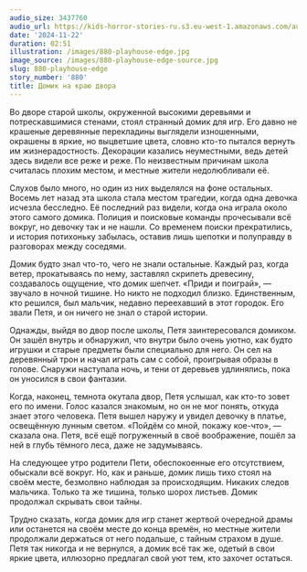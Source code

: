 ```yaml
---
audio_size: 3437760
audio_url: https://kids-horror-stories-ru.s3.eu-west-1.amazonaws.com/audio/880-playhouse-edge.mp3
date: '2024-11-22'
duration: 02:51
illustration: /images/880-playhouse-edge.jpg
image_source: /images/880-playhouse-edge-source.jpg
slug: 880-playhouse-edge
story_number: '880'
title: Домик на краю двора
---
```


Во дворе старой школы, окруженной высокими деревьями и потрескавшимися стенами, стоял странный домик для игр. Его давно не крашеные деревянные перекладины выглядели изношенными, окрашены в яркие, но выцветшие цвета, словно кто-то пытался вернуть им жизнерадостность. Декорации казались неуместными, ведь детей здесь видели все реже и реже. По неизвестным причинам школа считалась плохим местом, и местные жители недолюбливали её.

Слухов было много, но один из них выделялся на фоне остальных. Восемь лет назад эта школа стала местом трагедии, когда одна девочка исчезла бесследно. Её последний раз видели, когда она играла около этого самого домика. Полиция и поисковые команды прочесывали всё вокруг, но девочку так и не нашли. Со временем поиски прекратились, и история потихоньку забылась, оставив лишь шепотки и полуправду в разговорах между соседями.

Домик будто знал что-то, чего не знали остальные. Каждый раз, когда ветер, прокатываясь по нему, заставлял скрипеть древесину, создавалось ощущение, что домик шепчет. «Приди и поиграй», — звучало в ночной тишине. Но никто не подходил близко. Единственным, кто решился, был мальчик, недавно переехавший в этот городок. Его звали Петя, и он ничего не знал о старой истории.

Однажды, выйдя во двор после школы, Петя заинтересовался домиком. Он зашёл внутрь и обнаружил, что внутри было очень уютно, как будто игрушки и старые предметы были специально для него. Он сел на деревянный трон и начал играть сам с собой, проигрывая образы в голове. Снаружи наступала ночь, и тени от деревьев удлинялись, пока он уносился в свои фантазии.

Когда, наконец, темнота окутала двор, Петя услышал, как кто-то зовет его по имени. Голос казался знакомым, но он не мог понять, откуда знает этого человека. Петя вышел наружу и увидел девочку в платье, освещённую лунным светом. «Пойдём со мной, покажу кое-что», — сказала она. Петя, всё ещё погруженный в своё воображение, пошёл за ней в глубь тёмного леса, даже не задумываясь.

На следующее утро родители Пети, обеспокоенные его отсутствием, обыскали всё вокруг. Но, как и раньше, домик лишь тихо стоял на своём месте, безмолвно наблюдая за происходящим. Никаких следов мальчика. Только та же тишина, только шорох листьев. Домик продолжал скрывать свои тайны.

Трудно сказать, когда домик для игр станет жертвой очередной драмы или останется на своём месте до конца времён, но местные жители продолжали держаться от него подальше, с тайным страхом в душе. Петя так никогда и не вернулся, а домик всё так же, одетый в свои яркие цвета, иллюзорно предлагал свой уют тем, кто захочет остаться.